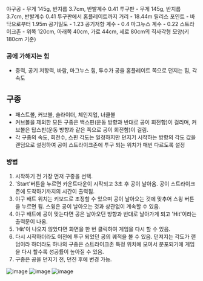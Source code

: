 야구공 - 무게 145g, 반지름 3.7cm, 반발계수 0.41
투구판 - 무게 145g, 반지름 3.7cm, 반발계수 0.41
투구판에서 홈플레이트까지 거리 - 18.44m
릴리스 포인트 - 바닥으로부터 1.95m
공기밀도 - 1.23
공기저항 계수 - 0.4
마그누스 계수 - 0.22
스트라이크존 - 위쪽 120cm, 아래쪽 40cm, 가로 44cm, 세로 80cm의 직사각형 모양(키 180cm 기준)

### 공에 가해지는 힘
- 중력, 공기 저항력, 바람, 마그누스 힘, 투수가 공을 홈플레이트 쪽으로 던지는 힘, 각속도
## 구종
- 패스트볼, 커브볼, 슬라이더, 체인지업, 너클볼
- 커브볼을 제외한 모든 구종은 백스핀(운동 방향과 반대로 공이 회전함)이 걸리며,
커브볼은 탑스핀(운동 방향과 같은 쪽으로 공이 회전함)이 걸림.
- 각 구종의 속도, 회전수, 스핀 각도는 일정하지만 던지기 시작하는 방향의 각도 값을 랜덤으로 설정하여 공이 스트라이크존에 투구 되는 위치가 매번 다르도록 설정

### 방법
1. 시작하기 전 가장 먼저 구종을 선택.
2. 'Start'버튼을 누르면 카운트다운이 시작되고 3초 후 공이 날아옴. 공이 스트라이크존에 도착하기까지의 시간이 출력됨.
3. 야구 배트 위치는 키보드로 조정할 수 있으며 공이 날아오는 것에 맞추어 스윙 버튼을 누르면 됨. 스윙은 공이 날아오는 것과 상관없이 계속할 수 있음.
4. 야구 배트에 공이 맞는다면 공은 날아오던 방향과 반대로 날아가게 되고 'Hit'이라는 출력문이 나옴.
5. 'Hit'이 나오지 않았다면 화면을 한 번 클릭하여 게임을 다시 할 수 있음.
6. 다시 시작하더라도 이전에 투구 되었던 공의 궤적을 볼 수 있음. 던져지는 각도가 랜덤이라 하더라도 하나의 구종은 스트라이크존 특정 위치에 모여서 분포되기에 게임을 다시 할수록 성공률이 높아질 수 있음.
7. 구종은 공을 던지기 전, 던진 후에 변경 가능.

![image](https://github.com/user-attachments/assets/81f6272c-7bc7-4849-8643-be0701022352)
![image](https://github.com/user-attachments/assets/0fef64a8-1ce5-440f-9915-aa321036424e)
![image](https://github.com/user-attachments/assets/8efad8f2-e9d6-4dba-9b05-c1937435a48f)
